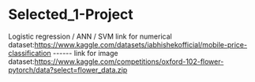 # Selected_1-Project
Logistic regression / ANN / SVM
link for numerical dataset:https://www.kaggle.com/datasets/iabhishekofficial/mobile-price-classification ------
link for image dataset:https://www.kaggle.com/competitions/oxford-102-flower-pytorch/data?select=flower_data.zip

